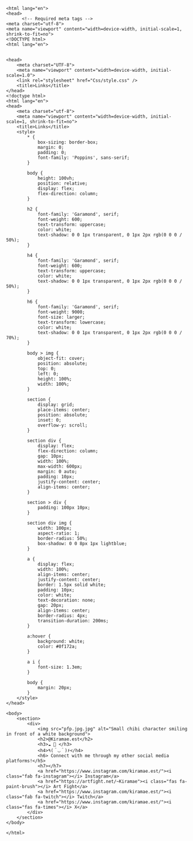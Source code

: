  <!DOCTYPE html>
    <html lang="en">
    <head>
          <!-- Required meta tags -->
    <meta charset="utf-8">
    <meta name="viewport" content="width=device-width, initial-scale=1, shrink-to-fit=no">
    <!DOCTYPE html>
    <html lang="en">
    
     
    <head>
        <meta charset="UTF-8">
        <meta name="viewport" content="width=device-width, initial-scale=1.0">
        <link rel="stylesheet" href="Css/style.css" />
        <title>Links</title>
    </head>
    <!doctype html>
    <html lang="en">
    <head>
        <meta charset="utf-8">
        <meta name="viewport" content="width=device-width, initial-scale=1, shrink-to-fit=no">
        <title>Links</title>
        <style>
            * {
                box-sizing: border-box;
                margin: 0;
                padding: 0;
                font-family: 'Poppins', sans-serif;
            }
    
            body {
                height: 100vh;
                position: relative;
                display: flex;
                flex-direction: column;
            }
    
            h2 {
                font-family: 'Garamond', serif;
                font-weight: 600;
                text-transform: uppercase;
                color: white;
                text-shadow: 0 0 1px transparent, 0 1px 2px rgb(0 0 0 / 50%);
            }

            h4 {
                font-family: 'Garamond', serif;
                font-weight: 600;
                text-transform: uppercase;
                color: white;
                text-shadow: 0 0 1px transparent, 0 1px 2px rgb(0 0 0 / 50%);
            }

            h6 {
                font-family: 'Garamond', serif;
                font-weight: 9000;
                font-size: larger;
                text-transform: lowercase;
                color: white;
                text-shadow: 0 0 1px transparent, 0 1px 2px rgb(0 0 0 / 70%);
            }
    
            body > img {
                object-fit: cover;
                position: absolute;
                top: 0;
                left: 0;
                height: 100%;
                width: 100%;
            }
    
            section {
                display: grid;
                place-items: center;
                position: absolute;
                inset: 0;
                overflow-y: scroll;
            }
    
            section div {
                display: flex;
                flex-direction: column;
                gap: 10px;
                width: 100%;
                max-width: 600px;
                margin: 0 auto;
                padding: 10px;
                justify-content: center;
                align-items: center;
            }
    
            section > div {
                padding: 100px 10px;
            }
    
            section div img {
                width: 100px;
                aspect-ratio: 1;
                border-radius: 50%;
                box-shadow: 0 0 8px 1px lightblue;
            }
    
            a {
                display: flex;
                width: 100%;
                align-items: center;
                justify-content: center;
                border: 1.5px solid white;
                padding: 10px;
                color: white;
                text-decoration: none;
                gap: 20px;
                align-items: center;
                border-radius: 4px;
                transition-duration: 200ms;
            }
    
            a:hover {
                background: white;
                color: #0f172a;
            }
    
            a i {
                font-size: 1.3em;
            }
    
            body {
                margin: 20px;
            }
        </style>
    </head>
    
    <body>
        <section>
            <div>
                <img src="pfp.jpg.jpg" alt="Small chibi character smiling in front of a white background">
                <h2>@Kiramae.est</h2>
                <h3>☁️ 🍵 </h3> 
                <h4>٩(＾◡＾)۶</h4>
                <h6> Connect with me through my other social media platforms!</h5>
                <h7></h7>
                <a href="https://www.instagram.com/kiramae.est/"><i class="fab fa-instagram"></i> Instagram</a>
                <a href="https://artfight.net/~Kiramae"><i class="fas fa-paint-brush"></i> Art Fight</a>
                <a href="https://www.instagram.com/kiramae.est/"><i class="fab fa-twitch"></i> Twitch</a>
                <a href="https://www.instagram.com/kiramae.est/"><i class="fas fa-times"></i> X</a>
            </div>
        </section>
    </body>
    
    </html>
    
